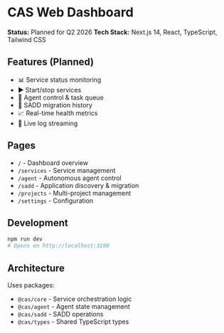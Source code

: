 # CAS Web Dashboard

**Status:** Planned for Q2 2026
**Tech Stack:** Next.js 14, React, TypeScript, Tailwind CSS

## Features (Planned)

- 📊 Service status monitoring
- ▶️ Start/stop services
- 🤖 Agent control & task queue
- 🔄 SADD migration history
- 📈 Real-time health metrics
- 📝 Live log streaming

## Pages

- `/` - Dashboard overview
- `/services` - Service management
- `/agent` - Autonomous agent control
- `/sadd` - Application discovery & migration
- `/projects` - Multi-project management
- `/settings` - Configuration

## Development

```bash
npm run dev
# Opens on http://localhost:3100
```

## Architecture

Uses packages:
- `@cas/core` - Service orchestration logic
- `@cas/agent` - Agent state management  
- `@cas/sadd` - SADD operations
- `@cas/types` - Shared TypeScript types
